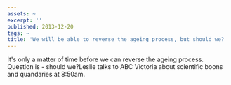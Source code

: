 ```yaml
---
assets: ~
excerpt: ''
published: 2013-12-20
tags: ~
title: 'We will be able to reverse the ageing process, but should we? '
---
```

It's only a matter of time before we can reverse the ageing process. Question is - should we?Leslie talks to ABC Victoria about scientific boons and quandaries at 8:50am. 